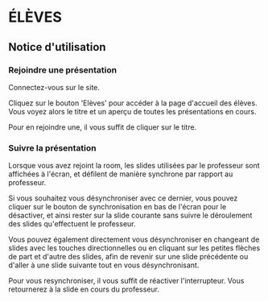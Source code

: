 # ÉLÈVES

## Notice d'utilisation

### Rejoindre une présentation

Connectez-vous sur le site.

Cliquez sur le bouton 'Elèves' pour accéder à la page d'accueil des élèves.
Vous voyez alors le titre et un aperçu de toutes les présentations en cours.

Pour en rejoindre une, il vous suffit de cliquer sur le titre.

### Suivre la présentation

Lorsque vous avez rejoint la room, les slides utilisées par le professeur sont affichées à l'écran, et défilent de manière synchrone par rapport au professeur.

Si vous souhaitez vous désynchroniser avec ce dernier, vous pouvez cliquer sur le bouton de synchronisation en bas de l'écran pour le désactiver, et ainsi rester sur la slide courante sans suivre le déroulement des slides qu'effectuent le professeur.

Vous pouvez également directement vous désynchroniser en changeant de slides avec les touches directionnelles ou en cliquant sur les petites flèches de part et d'autre des slides, afin de revenir sur une slide précédente ou d'aller à une slide suivante tout en vous désynchronisant.

Pour vous resynchroniser, il vous suffit de réactiver l'interrupteur. Vous retournerez à la slide en cours du professeur.
